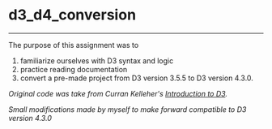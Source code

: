 # d3_d4_conversion
---

The purpose of this assignment was to 
1. familiarize ourselves with D3 syntax and logic
2. practice reading documentation
3. convert a pre-made project from D3 version 3.5.5 to D3 version 4.3.0.

*Original code was take from Curran Kelleher's [Introduction to D3](http://curran.github.io/screencasts/introToD3/examples/viewer/#/96).*

*Small modifications made by myself to make forward compatible to D3 version 4.3.0*

